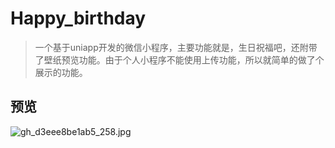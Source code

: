 # Happy_birthday
> 一个基于uniapp开发的微信小程序，主要功能就是，生日祝福吧，还附带了壁纸预览功能。由于个人小程序不能使用上传功能，所以就简单的做了个展示的功能。

## 预览
![gh_d3eee8be1ab5_258.jpg](https://i.loli.net/2019/10/23/lUEvdnzHmLjOakt.jpg)
